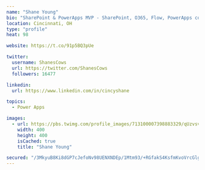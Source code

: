 ```yaml
---
name: "Shane Young"
bio: "SharePoint & PowerApps MVP - SharePoint, O365, Flow, PowerApps consulting? @PowerApps911 | Pure Snark? You found it."
location: Cincinnati, OH
type: "profile"
heat: 98

website: https://t.co/91p5BQ3pUe

twitter:
  username: ShanesCows
  url: https://twitter.com/ShanesCows
  followers: 16477

linkedin:
  url: https://www.linkedin.com/in/cincyshane

topics:
  - Power Apps

images:
  - url: https://pbs.twimg.com/profile_images/713100007398883329/qUzvsvQ3_400x400.jpg
    width: 400
    height: 400
    isCached: true
    title: "Shane Young"

secured: "/3MkyuB8Ki8dGP7cJefoNv98UENXNDEp/1Mtm93/+RGfakS4KsfmKvoVrcGlgH5lzdjAJVhh0ODoGxLDoq5Fd24qi0Ps7lP278SIxQTlGTXNK3slOQgV6YfWeZwgKC51bgLPnIFNZzTIBW79xKxsOCEklULcq0hpEKpWZ4vjHQXmF5+ZAXpO4tBdyfBJM+5VS9czJTT6MnEClTXzGvxZCSH/Gi235n5ZU4vadOFTlfNYS8R0p2yuMrvT6ORKSZvQrQkXBMKRYIHo0+tuD0+BYosyiWjCiL+fInxlHOx3g0xhkboqLlnaHlKiLzK/PbzqTZx6jtijuxPZbpCpCg5Fa1xeOnz5RXWH4CSJ84gubRi+TenvVbf+CsTjNUeNf/1pJjeV4tOrAHRuCA99eBOOtOYrhIQfNcTd+rn928sqOBU=;rngG4QLXMZNfhL/XsEgMTQ=="
---
```


